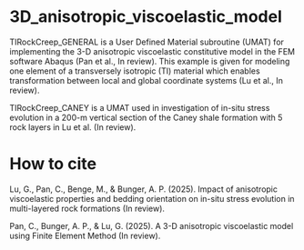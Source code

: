 # 3D_anisotropic_viscoelastic_model
TIRockCreep_GENERAL is a User Defined Material subroutine (UMAT) for implementing the 3-D anisotropic viscoelastic constitutive model in the FEM software Abaqus (Pan et al., In review). This example is given for modeling one element of a transversely isotropic (TI) material which enables transformation between local and global coordinate systems (Lu et al., In review).

TIRockCreep_CANEY is a UMAT used in investigation of in-situ stress evolution in a 200-m vertical section of the Caney shale formation with 5 rock layers in Lu et al. (In review).

# How to cite
Lu, G., Pan, C., Benge, M., & Bunger, A. P. (2025). Impact of anisotropic viscoelastic properties and bedding orientation on in-situ stress evolution in multi-layered rock formations (In review).

Pan, C., Bunger, A. P., & Lu, G. (2025). A 3-D anisotropic viscoelastic model using Finite Element Method (In review).
